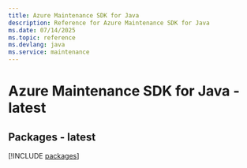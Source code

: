 ```yaml
---
title: Azure Maintenance SDK for Java
description: Reference for Azure Maintenance SDK for Java
ms.date: 07/14/2025
ms.topic: reference
ms.devlang: java
ms.service: maintenance
---
```

# Azure Maintenance SDK for Java - latest
## Packages - latest
[!INCLUDE [packages](maintenance-index.md)]